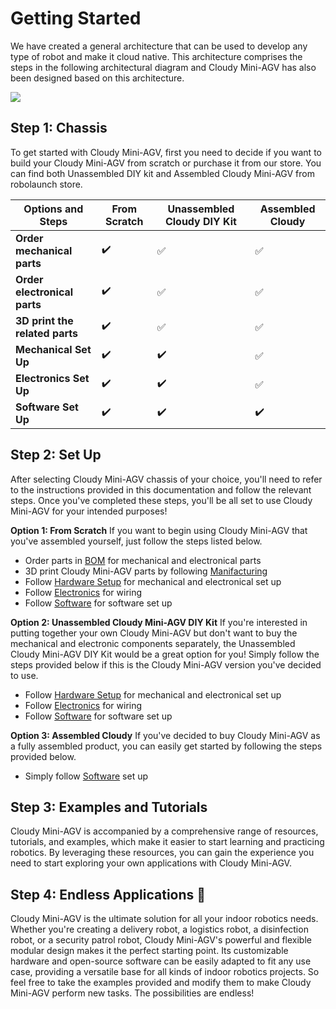 # Getting Started
We have created a general architecture that can be used to develop any type of robot and make it cloud native. This architecture comprises the steps in the following architectural diagram and Cloudy Mini-AGV has also been designed based on this architecture. 

![](https://raw.githubusercontent.com/robolaunch/trademark/main/repository-media/cloudy/images/Architecture.png)

## Step 1: Chassis
To get started with Cloudy Mini-AGV, first you need to decide if you want to build your Cloudy Mini-AGV from scratch or purchase it from our store. You can find both Unassembled DIY kit and Assembled Cloudy Mini-AGV from robolaunch store.

| **Options and Steps** | **From Scratch** | **Unassembled Cloudy DIY Kit** | **Assembled Cloudy** |
| --- | --- | ----------- | --- |
| **Order mechanical parts** | :heavy_check_mark: | :white_check_mark:| :white_check_mark:|
| **Order electronical parts** | :heavy_check_mark: | :white_check_mark:| :white_check_mark:|
| **3D print the related parts**| :heavy_check_mark:| :white_check_mark:|:white_check_mark:|
| **Mechanical Set Up**| :heavy_check_mark:| :heavy_check_mark:| :white_check_mark:|
| **Electronics Set Up**| :heavy_check_mark:| :heavy_check_mark:| :white_check_mark:|
| **Software Set Up**| :heavy_check_mark:| :heavy_check_mark:| :heavy_check_mark:|

## Step 2: Set Up
After selecting Cloudy Mini-AGV chassis of your choice, you'll need to refer to the instructions provided in this documentation and follow the relevant steps. Once you've completed these steps, you'll be all set to use Cloudy Mini-AGV for your intended purposes!

**Option 1: From Scratch**
If you want to begin using Cloudy Mini-AGV that you've assembled yourself, just follow the steps listed below.

- Order parts in [BOM](/agv/mechanical/bomMechanical/) for mechanical and electronical parts
- 3D print Cloudy Mini-AGV parts by following [Manifacturing](/agv/mechanical/manifacturing/)
- Follow [Hardware Setup](HardwareSetup/assembly/) for mechanical and electronical set up
- Follow [Electronics](/agv/electronics/) for wiring
- Follow [Software](/agv/software/) for software set up

**Option 2: Unassembled Cloudy Mini-AGV DIY Kit**
If you're interested in putting together your own Cloudy Mini-AGV but don't want to buy the mechanical and electronic components separately, the Unassembled Cloudy Mini-AGV DIY Kit would be a great option for you! Simply follow the steps provided below if this is the Cloudy Mini-AGV version you've decided to use.

- Follow [Hardware Setup](HardwareSetup/assembly/) for mechanical and electronical set up
- Follow [Electronics](/agv/electronics/) for wiring
- Follow [Software](/agv/software/) for software set up

**Option 3: Assembled Cloudy**
If you've decided to buy Cloudy Mini-AGV as a fully assembled product, you can easily get started by following the steps provided below.

- Simply follow [Software](/agv/software/) set up

## Step 3: Examples and Tutorials
Cloudy Mini-AGV is accompanied by a comprehensive range of resources, tutorials, and examples, which make it easier to start learning and practicing robotics. By leveraging these resources, you can gain the experience you need to start exploring your own applications with Cloudy Mini-AGV.

## Step 4: Endless Applications :rocket:
Cloudy Mini-AGV is the ultimate solution for all your indoor robotics needs. Whether you're creating a delivery robot, a logistics robot, a disinfection robot, or a security patrol robot, Cloudy Mini-AGV's powerful and flexible modular design makes it the perfect starting point. Its customizable hardware and open-source software can be easily adapted to fit any use case, providing a versatile base for all kinds of indoor robotics projects. So feel free to take the examples provided and modify them to make Cloudy Mini-AGV perform new tasks. The possibilities are endless! 